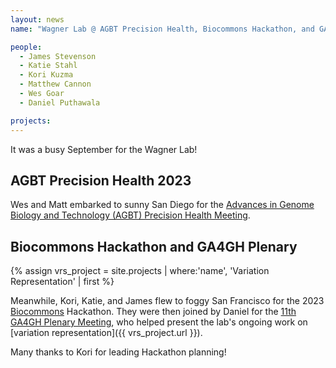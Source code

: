 ```yaml
---
layout: news
name: "Wagner Lab @ AGBT Precision Health, Biocommons Hackathon, and GA4GH Plenary"

people:
  - James Stevenson
  - Katie Stahl
  - Kori Kuzma
  - Matthew Cannon
  - Wes Goar
  - Daniel Puthawala

projects:
---
```

It was a busy September for the Wagner Lab!

## AGBT Precision Health 2023

Wes and Matt embarked to sunny San Diego for the [Advances in Genome Biology and Technology (AGBT) Precision Health Meeting](https://www.agbt.org/events/precision-health/).

## Biocommons Hackathon and GA4GH Plenary

{% assign vrs_project = site.projects | where:'name', 'Variation Representation'  | first %}

Meanwhile, Kori, Katie, and James flew to foggy San Francisco for the 2023 [Biocommons](https://www.biocommons.org/) Hackathon. They were then joined by Daniel for the [11th GA4GH Plenary Meeting](https://www.ga4gh.org/event/11th-plenary/), who helped present the lab's ongoing work on [variation representation]({{ vrs_project.url }}).

Many thanks to Kori for leading Hackathon planning!

